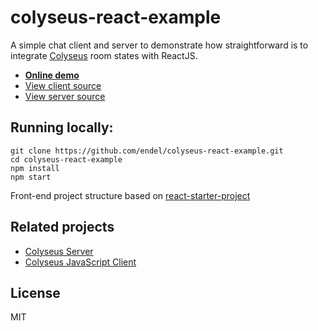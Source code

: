 # colyseus-react-example

A simple chat client and server to demonstrate how straightforward is to
integrate [Colyseus](https://github.com/gamestdio/colyseus) room states with ReactJS.

- **[Online demo](https://colyseus-react-example.herokuapp.com/)**
- [View client source](js/main.js)
- [View server source](server/chat_room.js)

## Running locally:

```
git clone https://github.com/endel/colyseus-react-example.git
cd colyseus-react-example
npm install
npm start
```

Front-end project structure based on [react-starter-project](https://github.com/rauschma/react-starter-project)

## Related projects

- [Colyseus Server](https://github.com/gamestdio/colyseus)
- [Colyseus JavaScript Client](https://github.com/gamestdio/colyseus.js)

## License

MIT
